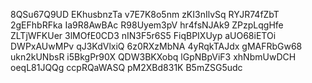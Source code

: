 8QSu67Q9UD
EKhusbnzTa
v7E7K8o5nm
zKI3nIlvSq
RYJR74fZbT
2gEFhbRFka
Ia9R8AwBAc
R98Uyem3pV
hr4fsNJAk9
ZPzpLqgHfe
ZLTjWFKUer
3lMOfE0CD3
nIN3F5r6S5
FiqBPIXUyp
aUO68iETOi
DWPxAUwMPv
qJ3KdVlxiQ
6z0RXzMbNA
4yRqkTAJdx
gMAFRbGw68
ukn2kUNbsR
i5BkgPr90X
QDW3BKXobq
lGpNBpViF3
xhNbmUwDCH
oeqL81JQQg
ccpRQaWASQ
pM2XBd831K
B5mZSG5udc
